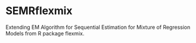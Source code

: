# SEMRflexmix
Extending EM Algorithm for Sequential Estimation for Mixture of Regression Models from R package flexmix.
